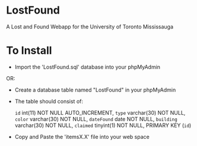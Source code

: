 LostFound
=========

A Lost and Found Webapp for the University of Toronto Mississauga

To Install
==========
- Import the 'LostFound.sql' database into your phpMyAdmin

OR:

- Create a database table named "LostFound" in your phpMyAdmin
- The table should consist of:

  `id` int(11) NOT NULL AUTO_INCREMENT,
  `type` varchar(30) NOT NULL,
  `color` varchar(30) NOT NULL,
  `dateFound` date NOT NULL,
  `building` varchar(30) NOT NULL,
  `claimed` tinyint(1) NOT NULL,
  PRIMARY KEY (`id`)
  
- Copy and Paste the 'itemsX.X' file into your web space
